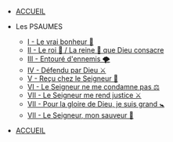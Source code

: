 <!-- docs/_sidebar.md -->
* [ACCUEIL](/)

* Les PSAUMES
    * [I - Le vrai bonheur 🐬](#le-vrai-bonheur-🐬)
    * [II - Le roi 🤴 / La reine 👸 que Dieu consacre](#usersexe39la-reine3939le-roi39-que-dieu-consacre-usersexe39👸3939🤴39)
    * [III - Entouré d'ennemis 🌪](#entouré-d39ennemis-🌪)
    * [IV - Défendu par Dieu ⚔️](#défendu-par-dieu-⚔%ef%b8%8f)
    * [V - Reçu chez le Seigneur 🔑](#reçu-chez-le-seigneur-🔑)
    * [VI - Le Seigneur ne me condamne pas ⚖️](#le-seigneur-ne-me-condamne-pas-⚖%ef%b8%8f)
    * [VII - Le Seigneur me rend justice ⚔️](#le-seigneur-me-rend-justice-⚔%ef%b8%8f)
    * [VII - Pour la gloire de Dieu, je suis grand 🚼](#pour-la-gloire-de-dieu-je-suis-grand-🚼)
    * [VII - Le Seigneur, mon sauveur 🐣](#le-seigneur-mon-sauveur-🐣)

* [ACCUEIL](/)